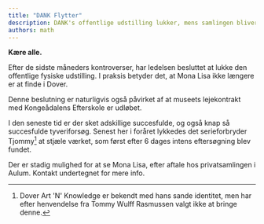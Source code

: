 ```yaml
---
title: "DANK Flytter"
description: DANK's offentlige udstilling lukker, mens samlingen bliver flyttet til Aulum
authors: math
---
```


**Kære alle.**

Efter de sidste måneders kontroverser, har ledelsen besluttet at lukke den offentlige fysiske udstilling. I praksis betyder det, at Mona Lisa ikke længere er at finde i Dover. 
<!-- truncate -->
Denne beslutning er naturligvis også påvirket af at museets lejekontrakt med Kongeådalens Efterskole er udløbet.

I den seneste tid er der sket adskillige succesfulde, og også knap så succesfulde tyveriforsøg. Senest her i foråret lykkedes det serieforbryder Tjommy[^1] at stjæle værket, som først efter 6 dages intens eftersøgning blev fundet.

Der er stadig mulighed for at se Mona Lisa, efter aftale hos privatsamlingen i Aulum. Kontakt undertegnet for mere info.

[^1]: Dover Art 'N' Knowledge er bekendt med hans sande identitet, men har efter henvendelse fra Tommy Wulff Rasmussen valgt ikke at bringe denne.
